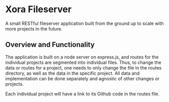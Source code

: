 # Xora Fileserver

A small RESTful fileserver application built from the ground up to scale with
more projects in the future.

## Overview and Functionality

The application is built on a node server on express.js, and routes for the
individual projects are segmented into individual files. Thus, to change the
data or routes for a project, one needs to only change the file in the routes
directory, as well as the data in the specific project. All data and
implementation can be done separately and agnostic of other changes or projects.

Each individual project will have a link to its Github code in the routes file.
